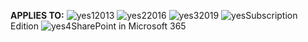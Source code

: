<Token>**APPLIES TO:** ![yes1](../media/yes.png)2013 ![yes2](../media/yes.png)2016 ![yes3](../media/yes.png)2019 ![yes](../media/yes.png)Subscription Edition ![yes4](../media/yes.png)SharePoint in Microsoft 365</Token>
